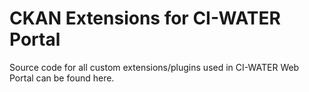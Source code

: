CKAN Extensions for CI-WATER Portal
===================================

Source code for all custom extensions/plugins used in CI-WATER Web Portal can be found here.

